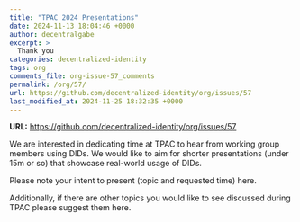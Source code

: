 ```yaml
---
title: "TPAC 2024 Presentations"
date: 2024-11-13 18:04:46 +0000
author: decentralgabe
excerpt: >
  Thank you
categories: decentralized-identity
tags: org
comments_file: org-issue-57_comments
permalink: /org/57/
url: https://github.com/decentralized-identity/org/issues/57
last_modified_at: 2024-11-25 18:32:35 +0000
---
```



**URL:** https://github.com/decentralized-identity/org/issues/57

We are interested in dedicating time at TPAC to hear from working group members using DIDs. We would like to aim for shorter presentations (under 15m or so) that showcase real-world usage of DIDs.

Please note your intent to present (topic and requested time) here.

Additionally, if there are other topics you would like to see discussed during TPAC please suggest them here.